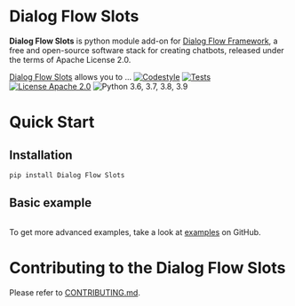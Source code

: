
# Dialog Flow Slots

**Dialog Flow Slots** is python module add-on for [Dialog Flow Framework](https://github.com/deepmipt/dialog_flow_framework), a free and open-source software stack for creating chatbots, released under the terms of Apache License 2.0.


[Dialog Flow Slots](../..) allows you to ...
[![Codestyle](../../../workflows/codestyle/badge.svg)](../../../actions)
[![Tests](../../../workflows/test_coverage/badge.svg)](../../../actions)
[![License Apache 2.0](https://img.shields.io/badge/license-Apache%202.0-blue.svg)](LICENSE)
![Python 3.6, 3.7, 3.8, 3.9](https://img.shields.io/badge/python-3.6%20%7C%203.7%20%7C%203.8%20%7C%203.9-green.svg)

<!-- TODO: uncomment one of these to add badges to your project description -->
<!-- [![Documentation Status](https://df_slots.readthedocs.io/en/stable/?badge=stable)]() See readthedocs.io -->
<!-- [![Coverage Status]()]() See coveralls.io -->
<!-- [![PyPI](https://img.shields.io/pypi/v/df_slots)](https://pypi.org/project/df_slots/) -->
<!-- [![Downloads](https://pepy.tech/badge/df_slots)](https://pepy.tech/project/df_slots) -->

# Quick Start
## Installation
```bash
pip install Dialog Flow Slots
```

## Basic example
```python

```

To get more advanced examples, take a look at [examples](examples) on GitHub.

# Contributing to the Dialog Flow Slots

Please refer to [CONTRIBUTING.md](CONTRIBUTING.md).